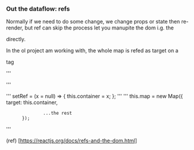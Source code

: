 ### Out the dataflow: refs

Normally if we need to do some change, we change props or state then re-render, but ref can skip the process let you manupite the dom
i.g. the <div> directly. 

In the ol project am working with, the whole map is refed as target on a <div> tag 

'''  
          <div
              ref={this.setRef}
              onContextMenu={this.handleContext}
          >
          </div>
'''

''' 
          setRef = (x = null) => {
              this.container = x;
          };
'''
'''
          this.map = new Map({
                  target: this.container,

                  ...the rest
          });
'''



(ref) [https://reactjs.org/docs/refs-and-the-dom.html]
